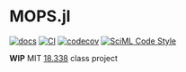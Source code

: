 # MOPS.jl

[![docs](https://img.shields.io/badge/docs-dev-blue.svg)](https://bowenszhu.github.io/MOPS.jl/)
[![CI](https://github.com/bowenszhu/MOPS.jl/actions/workflows/CI.yml/badge.svg)](https://github.com/bowenszhu/MOPS.jl/actions/workflows/CI.yml)
[![codecov](https://codecov.io/gh/bowenszhu/MOPS.jl/branch/main/graph/badge.svg?token=T7WDWP5AKN)](https://codecov.io/gh/bowenszhu/MOPS.jl)
[![SciML Code Style](https://img.shields.io/static/v1?label=code%20style&message=SciML&color=9558b2&labelColor=389826)](https://github.com/SciML/SciMLStyle)

**WIP** MIT [18.338](https://github.com/mitmath/18338) class project
